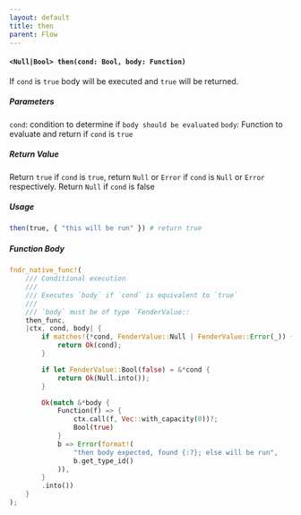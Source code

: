 ```yaml
---
layout: default
title: then
parent: Flow
---
```


#### `<Null|Bool> then(cond: Bool, body: Function)`
If `cond` is `true` body will be executed and `true` will be returned.

##### Parameters
`cond`: condition to determine if `body should be evaluated`
`body`: Function to evaluate and return if `cond` is `true`

##### Return Value
Return `true` if `cond` is `true`, return `Null` or `Error` if `cond` is `Null` or `Error` respectively. Return `Null` if `cond` is false

##### Usage
```r
then(true, { "this will be run" }) # return true
```

##### Function Body
```rust
fndr_native_func!(
    /// Conditional execution
    ///
    /// Executes `body` if `cond` is equivalent to `true`
    ///
    /// `body` must be of type `FenderValue::
    then_func,
    |ctx, cond, body| {
        if matches!(*cond, FenderValue::Null | FenderValue::Error(_)) {
            return Ok(cond);
        }

        if let FenderValue::Bool(false) = &*cond {
            return Ok(Null.into());
        }

        Ok(match &*body {
            Function(f) => {
                ctx.call(f, Vec::with_capacity(0))?;
                Bool(true)
            }
            b => Error(format!(
                "then body expected, found {:?}; else will be run",
                b.get_type_id()
            )),
        }
        .into())
    }
);
```
